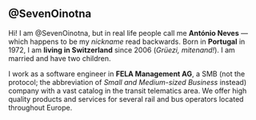 ## @SevenOinotna

Hi! I am @SevenOinotna, but in real life people call me **António Neves** — which happens to be my *nickname* read backwards. Born in **Portugal** in 1972, I am **living in Switzerland** since 2006 (*Grüezi, mitenand!*). I am married and have two children.

I work as a software engineer in **FELA Management AG**, a SMB (not the protocol; the abbreviation of _Small and Medium-sized Business_ instead) company with a vast catalog in the transit telematics area. We offer high quality products and services for several rail and bus operators located throughout Europe.

<!---
SevenOinotna/SevenOinotna is a ✨ special ✨ repository because its `README.md` (this file) appears on your GitHub profile.
You can click the Preview link to take a look at your changes.
--->
